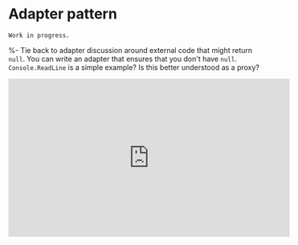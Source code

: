 # Adapter pattern

```{warning}
Work in progress.
```

%- Tie back to adapter discussion around external code that might return `null`. You can write an adapter that ensures that you don't have `null`. `Console.ReadLine` is a simple example? Is this better understood as a proxy?

<iframe width="560" height="315" src="https://www.youtube.com/embed/2PKQtcJjYvc" title="YouTube video player" frameborder="0" allow="accelerometer; autoplay; clipboard-write; encrypted-media; gyroscope; picture-in-picture" allowfullscreen></iframe>

